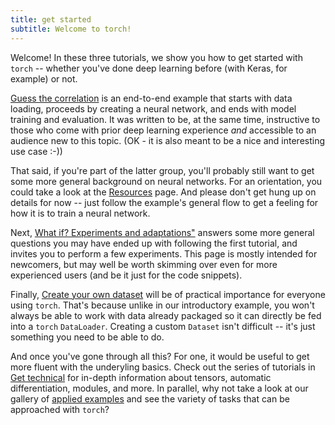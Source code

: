 ```yaml
---
title: get started
subtitle: Welcome to torch!
---
```


Welcome! In these three tutorials, we show you how to get started with `torch` -- whether you've done deep learning before (with Keras, for example) or not.

[Guess the correlation](/start/guess_the_correlation/) is an end-to-end example that starts with data loading, proceeds by creating a neural network, and ends with model training and evaluation. It was written to be, at the same time, instructive to those who come with prior deep learning experience *and* accessible to an audience new to this topic. (OK - it is also meant to be a nice and interesting use case :-))

That said, if you're part of the latter group, you'll probably still want to get some more general background on neural networks. For an orientation, you could take a look at the [Resources](/resources) page. And please don't get hung up on details for now -- just follow the example's general flow to get a feeling for how it is to train a neural network.

Next, [What if? Experiments and adaptations"](/start/what_if) answers some more general questions you may have ended up with following the first tutorial, and invites you to perform a few experiments. This page is mostly intended for newcomers, but may well be worth skimming over even for more experienced users (and be it just for the code snippets).

Finally, [Create your own dataset](custom_dataset) will be of practical importance for everyone using `torch`. That's because unlike in our introductory example, you won't always be able to work with data already packaged so it can directly be fed into a `torch` `DataLoader`. Creating a custom `Dataset` isn't difficult -- it's just something you need to be able to do.

And once you've gone through all this? For one, it would be useful to get more fluent with the underyling basics. Check out the series of tutorials in [Get technical](/technical/) for in-depth information about tensors, automatic differentiation, modules, and more. In parallel, why not take a look at our gallery of [applied examples](/use_torch) and see the variety of tasks that can be approached with `torch`?
